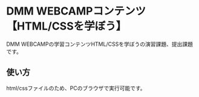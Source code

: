 # DMM WEBCAMPコンテンツ【HTML/CSSを学ぼう】
DMM WEBCAMPの学習コンテンツHTML/CSSを学ぼうの演習課題、提出課題です。
## 使い方
html/cssファイルのため、PCのブラウザで実行可能です。
